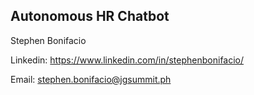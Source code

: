 ## Autonomous HR Chatbot

Stephen Bonifacio

Linkedin: https://www.linkedin.com/in/stephenbonifacio/

Email: stephen.bonifacio@jgsummit.ph

